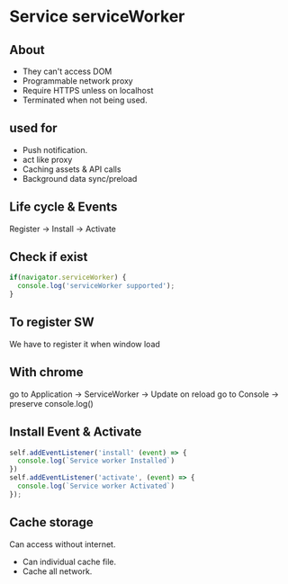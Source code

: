 # Service serviceWorker

## About
- They can't access DOM
- Programmable network proxy
- Require HTTPS unless on localhost
- Terminated when not being used.


## used for
- Push notification.
- act like proxy
- Caching assets & API calls
- Background data sync/preload


## Life cycle & Events
Register -> Install -> Activate

## Check if exist
```js
if(navigator.serviceWorker) {
  console.log('serviceWorker supported');
}
```

## To register SW
We have to register it when window load

## With chrome
go to Application -> ServiceWorker -> Update on reload
go to Console -> preserve console.log()

## Install Event & Activate
```js
self.addEventListener('install' (event) => {
  console.log(`Service worker Installed`)
})
self.addEventListener('activate', (event) => {
  console.log(`Service worker Activated`)
});
```

## Cache storage
Can access without internet.
- Can individual cache file.
- Cache all network.
